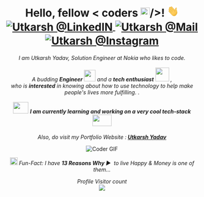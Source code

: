 
<h1 align="center"><b>Hello, fellow &lt coders </b><img src="https://github.com/TheDudeThatCode/TheDudeThatCode/blob/master/Assets/Earth.gif" width="24px" height="24px">/&gt! <img src="https://raw.githubusercontent.com/ABSphreak/ABSphreak/master/gifs/Hi.gif" width="30px" height="30px">
<br>
<a href="https://www.linkedin.com/in/utkarshyadav1231/">
  <img align="center" alt="Utkarsh @LinkedIN" width="22px" src="https://cdn.jsdelivr.net/npm/simple-icons@v3/icons/linkedin.svg" />
</a>
  <a href="mailto:utkarshyadav1231@gmail.com">
  <img align="center" alt="Utkarsh @Mail" width="22px" src="https://cdn.jsdelivr.net/npm/simple-icons@v3/icons/gmail.svg" />
</a>

<a href="https://www.instagram.com/utcurse_yadav/">
  <img align="center" alt="Utkarsh @Instagram" width="22px" src="https://cdn.jsdelivr.net/npm/simple-icons@v3/icons/instagram.svg" />
</a>
</h1>

<p align="center">
  <em>
    I am Utkarsh Yadav, Solution Engineer at Nokia who likes to code.  <br><br>
    A budding <b>Engineer</b> <img src="https://github.com/TheDudeThatCode/TheDudeThatCode/blob/master/Assets/Developer.gif" width="30px" height="30px"> and a <b>tech enthusiast</b>&nbsp;<img src="https://github.com/TheDudeThatCode/TheDudeThatCode/blob/master/Assets/Designer.gif" width="36px" height="36px">&nbsp,<br>who is <b>interested</b> in knowing about how to use technology to help make people's lives more fulfilling.&nbsp.
  </em> 
  <br><br>
  <img src="https://media.giphy.com/media/WUlplcMpOCEmTGBtBW/giphy.gif" width="40" height="30px"/>
  <b>
    <i>I am currently learning and working on a very cool tech-stack</i></b> 
  <img src="https://media.giphy.com/media/7j2hfyeVcDtf2/giphy.gif" width="50" height="30px"/> 
  <br><br>
    <i>Also, do visit my Portfolio Website :<b> <a href="https://utkarshyadav.tk/"><b>Utkarsh Yadav</b></a> </i></b>
</p>


<p  align="center"><img src="https://media.giphy.com/media/SWoSkN6DxTszqIKEqv/giphy.gif" alt="Coder GIF" width="500" height="400"> 
  
  <p align="center">
  <em>
<img src="https://media.giphy.com/media/ObNTw8Uzwy6KQ/giphy.gif" width="20px" height="20px">&nbsp;Fun-Fact: I have <b>13 Reasons Why</b> ▶️&nbsp; to live Happy & Money is one of them... </em></p>
  
<p align="center"> 
  <i>Profile Visitor count</i><br>
  <img src="https://profile-counter.glitch.me/utkarsh-yadav1231/count.svg" /> 
  <!-- <img src="https://komarev.com/ghpvc/?username=utkarsh-yadav1231&color=green" /> -->
</p>

